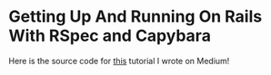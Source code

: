 # Getting Up And Running On Rails With RSpec and Capybara
Here is the source code for [this](https://link) tutorial I wrote on Medium!
